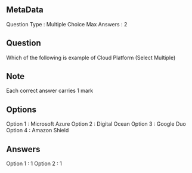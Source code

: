 ## MetaData
Question Type : Multiple Choice 
Max Answers : 2

## Question
Which of the following is example of Cloud Platform (Select Multiple)

## Note
Each correct answer carries 1 mark

## Options
Option 1 : Microsoft Azure
Option 2 : Digital Ocean
Option 3 : Google Duo
Option 4 : Amazon Shield

## Answers
Option 1 : 1
Option 2 : 1
